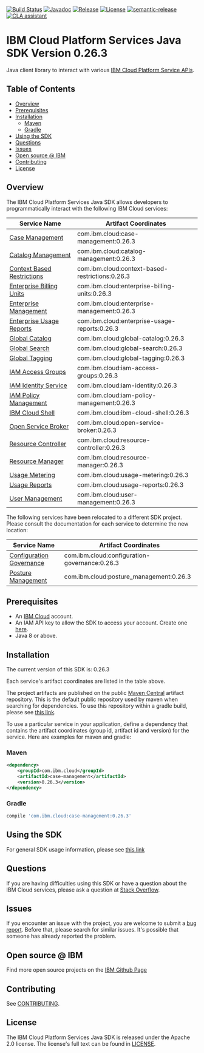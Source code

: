 [![Build Status](https://app.travis-ci.com/IBM/platform-services-java-sdk.svg?branch=main)](https://app.travis-ci.com/IBM/platform-services-java-sdk)
[![Javadoc](https://img.shields.io/static/v1?label=javadoc&message=latest&color=blue)](https://ibm.github.io/platform-services-java-sdk/docs/latest)
[![Release](https://img.shields.io/github/v/release/IBM/platform-services-java-sdk)](https://github.com/IBM/platform-services-java-sdk/releases/latest)
[![License](https://img.shields.io/badge/License-Apache%202.0-blue.svg)](https://opensource.org/licenses/Apache-2.0)
[![semantic-release](https://img.shields.io/badge/%20%20%F0%9F%93%A6%F0%9F%9A%80-semantic--release-e10079.svg)](https://github.com/semantic-release/semantic-release)
[![CLA assistant](https://cla-assistant.io/readme/badge/IBM/platform-services-java-sdk)](https://cla-assistant.io/IBM/platform-services-java-sdk)



# IBM Cloud Platform Services Java SDK Version 0.26.3

Java client library to interact with various 
[IBM Cloud Platform Service APIs](https://cloud.ibm.com/docs?tab=api-docs&category=platform_services).

## Table of Contents

<!--
  The TOC below is generated using the `markdown-toc` node package.

      https://github.com/jonschlinkert/markdown-toc

  You should regenerate the TOC after making changes to this file.

      npx markdown-toc --maxdepth 4 -i README.md
  -->

<!-- toc -->

- [Overview](#overview)
- [Prerequisites](#prerequisites)
- [Installation](#installation)
  * [Maven](#maven)
  * [Gradle](#gradle)
- [Using the SDK](#using-the-sdk)
- [Questions](#questions)
- [Issues](#issues)
- [Open source @ IBM](#open-source--ibm)
- [Contributing](#contributing)
- [License](#license)

<!-- tocstop -->

## Overview

The IBM Cloud Platform Services Java SDK allows developers to programmatically interact with the following IBM Cloud services:

Service Name | Artifact Coordinates
--- | --- 
[Case Management](https://cloud.ibm.com/apidocs/case-management?code=java) | com.ibm.cloud:case-management:0.26.3
[Catalog Management](https://cloud.ibm.com/apidocs/resource-catalog/private-catalog?code=java) | com.ibm.cloud:catalog-management:0.26.3
[Context Based Restrictions](https://cloud.ibm.com/apidocs/context-based-restrictions?code=java) | com.ibm.cloud:context-based-restrictions:0.26.3
[Enterprise Billing Units](https://cloud.ibm.com/apidocs/enterprise-apis/billing-unit?code=java) | com.ibm.cloud:enterprise-billing-units:0.26.3
[Enterprise Management](https://cloud.ibm.com/apidocs/enterprise-apis/enterprise?code=java) | com.ibm.cloud:enterprise-management:0.26.3
[Enterprise Usage Reports](https://cloud.ibm.com/apidocs/enterprise-apis/resource-usage-reports?code=java) | com.ibm.cloud:enterprise-usage-reports:0.26.3
[Global Catalog](https://cloud.ibm.com/apidocs/resource-catalog/global-catalog?code=java) | com.ibm.cloud:global-catalog:0.26.3
[Global Search](https://cloud.ibm.com/apidocs/search?code=java) | com.ibm.cloud:global-search:0.26.3
[Global Tagging](https://cloud.ibm.com/apidocs/tagging?code=java) | com.ibm.cloud:global-tagging:0.26.3
[IAM Access Groups](https://cloud.ibm.com/apidocs/iam-access-groups?code=java) | com.ibm.cloud:iam-access-groups:0.26.3
[IAM Identity Service](https://cloud.ibm.com/apidocs/iam-identity-token-api?code=java) | com.ibm.cloud:iam-identity:0.26.3
[IAM Policy Management](https://cloud.ibm.com/apidocs/iam-policy-management?code=java) | com.ibm.cloud:iam-policy-management:0.26.3
[IBM Cloud Shell](https://cloud.ibm.com/apidocs/cloudshell?code=java) | com.ibm.cloud:ibm-cloud-shell:0.26.3
[Open Service Broker](https://cloud.ibm.com/apidocs/resource-controller/ibm-cloud-osb-api?code=java) | com.ibm.cloud:open-service-broker:0.26.3
[Resource Controller](https://cloud.ibm.com/apidocs/resource-controller/resource-controller?code=java) | com.ibm.cloud:resource-controller:0.26.3
[Resource Manager](https://cloud.ibm.com/apidocs/resource-controller/resource-manager?code=java) | com.ibm.cloud:resource-manager:0.26.3
[Usage Metering](https://cloud.ibm.com/apidocs/usage-metering?code=java) | com.ibm.cloud:usage-metering:0.26.3
[Usage Reports](https://cloud.ibm.com/apidocs/metering-reporting?code=java) | com.ibm.cloud:usage-reports:0.26.3
[User Management](https://cloud.ibm.com/apidocs/user-management?code=java) | com.ibm.cloud:user-management:0.26.3

The following services have been relocated to a different SDK project.
Please consult the documentation for each service to determine the new location:

Service Name | Artifact Coordinates
--- | --- 
[Configuration Governance](https://cloud.ibm.com/apidocs/security-compliance/config?code=java) | com.ibm.cloud:configuration-governance:0.26.3
[Posture Management](https://cloud.ibm.com/apidocs/security-compliance/posture?code=java) | com.ibm.cloud:posture_management:0.26.3

## Prerequisites

[ibm-cloud-onboarding]: https://cloud.ibm.com/registration

* An [IBM Cloud][ibm-cloud-onboarding] account.
* An IAM API key to allow the SDK to access your account. Create one [here](https://cloud.ibm.com/iam/apikeys).
* Java 8 or above.

## Installation
The current version of this SDK is: 0.26.3

Each service's artifact coordinates are listed in the table above.

The project artifacts are published on the public [Maven Central](https://repo1.maven.org/maven2/)
artifact repository.  This is the default public repository used by maven when searching for dependencies.
To use this repository within a gradle build, please see
[this link](https://docs.gradle.org/current/userguide/declaring_repositories.html).

To use a particular service in your application, define a dependency that contains the
artifact coordinates (group id, artifact id and version) for the service.
Here are examples for maven and gradle:

### Maven

```xml
<dependency>
    <groupId>com.ibm.cloud</groupId>
    <artifactId>case-management</artifactId>
    <version>0.26.3</version>
</dependency>
```

### Gradle
```gradle
compile 'com.ibm.cloud:case-management:0.26.3'
```

## Using the SDK
For general SDK usage information, please see [this link](https://github.com/IBM/ibm-cloud-sdk-common/blob/main/README.md)

## Questions

If you are having difficulties using this SDK or have a question about the IBM Cloud services,
please ask a question at
[Stack Overflow](http://stackoverflow.com/questions/ask?tags=ibm-cloud).

## Issues
If you encounter an issue with the project, you are welcome to submit a
[bug report](https://github.com/IBM/platform-services-java-sdk/issues).
Before that, please search for similar issues. It's possible that someone has already reported the problem.

## Open source @ IBM
Find more open source projects on the [IBM Github Page](http://ibm.github.io/)

## Contributing
See [CONTRIBUTING](CONTRIBUTING.md).

## License

The IBM Cloud Platform Services Java SDK is released under the Apache 2.0 license.
The license's full text can be found in
[LICENSE](LICENSE).
